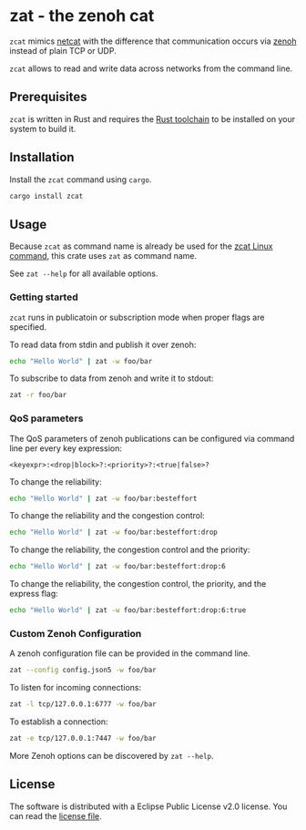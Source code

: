 # zat - the zenoh cat

`zcat` mimics [netcat](https://sectools.org/tool/netcat/) with the difference that communication occurs via [zenoh](https://github.com/eclipse-zenoh/zenoh) instead of plain TCP or UDP.

`zcat` allows to read and write data across networks from the command line.

## Prerequisites

`zcat` is written in Rust and requires the [Rust toolchain](https://www.rust-lang.org/tools/install) to be installed on your system to build it.

## Installation

Install the `zcat` command using `cargo`. 

```sh
cargo install zcat
```

## Usage

Because `zcat` as command name is already be used for the [zcat Linux command](https://linux.die.net/man/1/zcat), this crate uses `zat` as command name.

See `zat --help` for all available options.

### Getting started

`zcat` runs in publicatoin or subscription mode when proper flags are
specified.

To read data from stdin and publish it over zenoh:

```sh
echo "Hello World" | zat -w foo/bar
```

To subscribe to data from zenoh and write it to stdout:

```sh
zat -r foo/bar
```

### QoS parameters

The QoS parameters of zenoh publications can be configured via command line per every key expression:

```
<keyexpr>:<drop|block>?:<priority>?:<true|false>?
```

To change the reliability:
```sh
echo "Hello World" | zat -w foo/bar:besteffort
```

To change the reliability and the congestion control:
```sh
echo "Hello World" | zat -w foo/bar:besteffort:drop
```

To change the reliability, the congestion control and the priority:
```sh
echo "Hello World" | zat -w foo/bar:besteffort:drop:6
```

To change the reliability, the congestion control, the priority, and the express flag:
```sh
echo "Hello World" | zat -w foo/bar:besteffort:drop:6:true
```

### Custom Zenoh Configuration

A zenoh configuration file can be provided in the command line.

```sh
zat --config config.json5 -w foo/bar
```

To listen for incoming connections:

```sh
zat -l tcp/127.0.0.1:6777 -w foo/bar
```

To establish a connection:

```sh
zat -e tcp/127.0.0.1:7447 -w foo/bar
```

More Zenoh options can be discovered by `zat --help`.

## License

The software is distributed with a Eclipse Public License v2.0 license. 
You can read the [license file](LICENSE.txt).